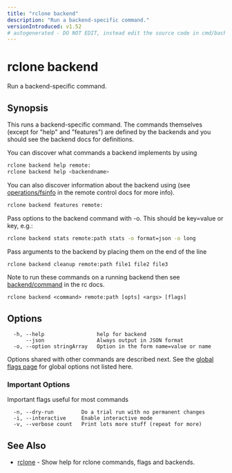 ```yaml
---
title: "rclone backend"
description: "Run a backend-specific command."
versionIntroduced: v1.52
# autogenerated - DO NOT EDIT, instead edit the source code in cmd/backend/ and as part of making a release run "make commanddocs"
---
```

# rclone backend

Run a backend-specific command.

## Synopsis

This runs a backend-specific command. The commands themselves (except
for "help" and "features") are defined by the backends and you should
see the backend docs for definitions.

You can discover what commands a backend implements by using

```sh
rclone backend help remote:
rclone backend help <backendname>
```

You can also discover information about the backend using (see
[operations/fsinfo](/rc/#operations-fsinfo) in the remote control docs
for more info).

```sh
rclone backend features remote:
```

Pass options to the backend command with -o. This should be key=value or key, e.g.:

```sh
rclone backend stats remote:path stats -o format=json -o long
```

Pass arguments to the backend by placing them on the end of the line

```sh
rclone backend cleanup remote:path file1 file2 file3
```

Note to run these commands on a running backend then see
[backend/command](/rc/#backend-command) in the rc docs.

```
rclone backend <command> remote:path [opts] <args> [flags]
```

## Options

```
  -h, --help                 help for backend
      --json                 Always output in JSON format
  -o, --option stringArray   Option in the form name=value or name
```

Options shared with other commands are described next.
See the [global flags page](/flags/) for global options not listed here.

### Important Options

Important flags useful for most commands

```text
  -n, --dry-run         Do a trial run with no permanent changes
  -i, --interactive     Enable interactive mode
  -v, --verbose count   Print lots more stuff (repeat for more)
```

## See Also

<!-- markdownlint-capture -->
<!-- markdownlint-disable ul-style line-length -->

* [rclone](/commands/rclone/)	 - Show help for rclone commands, flags and backends.


<!-- markdownlint-restore -->
